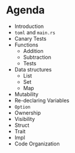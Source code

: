# Agenda
- Introduction
- `toml` and `main.rs`
- Canary Tests
- Functions
  - Addition
  - Subtraction
  - Tests
- Data structures
  - List
  - Set
  - Map
- Mutability
- Re-declaring Variables
- `Option`
- Ownership
- Visibility
- Struct
- Trait
- Impl
- Code Organization


